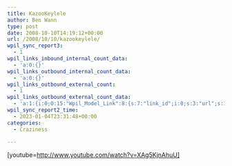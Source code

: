 ```yaml
---
title: KazooKeylele
author: Ben Wann
type: post
date: 2008-10-10T14:19:12+00:00
url: /2008/10/10/kazookeylele/
wpil_sync_report3:
  - 1
wpil_links_inbound_internal_count_data:
  - 'a:0:{}'
wpil_links_outbound_internal_count_data:
  - 'a:0:{}'
wpil_links_outbound_external_count:
  - 1
wpil_links_outbound_external_count_data:
  - 'a:1:{i:0;O:15:"Wpil_Model_Link":8:{s:7:"link_id";i:0;s:3:"url";s:181:"https://www.youtube.com/embed/XAg5KjnAhuU?version=3&#038;rel=1&#038;showsearch=0&#038;showinfo=1&#038;iv_load_policy=1&#038;fs=1&#038;hl=en-US&#038;autohide=2&#038;wmode=transparent";s:4:"host";s:11:"youtube.com";s:8:"internal";b:0;s:4:"post";N;s:6:"anchor";s:37:"No anchor text, link is for an iframe";s:15:"added_by_plugin";b:0;s:8:"location";s:7:"content";}}'
wpil_sync_report2_time:
  - 2023-01-04T23:31:48+00:00
categories:
  - Craziness

---
```

[youtube=http://www.youtube.com/watch?v=XAg5KjnAhuU]
